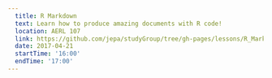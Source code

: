 ```yaml
---
  title: R Markdown
  text: Learn how to produce amazing documents with R code! 
  location: AERL 107
  link: https://github.com/jepa/studyGroup/tree/gh-pages/lessons/R_Markdown
  date: 2017-04-21
  startTime: '16:00'
  endTime: '17:00'
---
```

  
